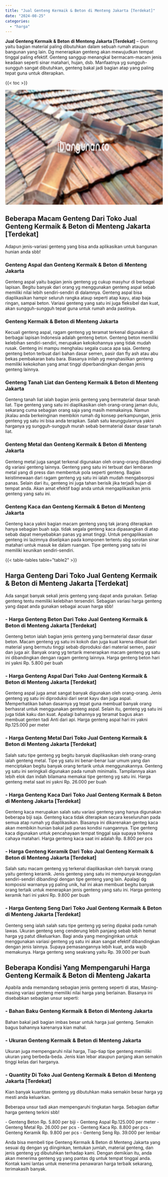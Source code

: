 ```yaml
---
title: "Jual Genteng Kermaik & Beton di Menteng Jakarta [Terdekat]"
date: "2024-08-25"
categories: 
  - "harga"
---
```


**Jual Genteng Kermaik & Beton di Menteng Jakarta \[Terdekat\]** – Genteng yaitu bagian material paling dibutuhkan dalam sebuah rumah ataupun bangunan yang lain. Dg menerapkan genteng akan mewujudkan tempat tinggal paling efektif. Genteng sanggup menangkal bermacam-macam jenis keadaan seperti sinar matahari, hujan, dsb. Manfaatnya yg sungguh-sungguh sangat dibutuhkan, genteng bakal jadi bagian atap yang paling tepat guna untuk diterapkan.

{{< toc >}}

![Jual Genteng Kermaik & Beton di Menteng Jakarta [Terdekat]](/images/genteng-minimalis-murah28.png)

## Beberapa Macam Genteng Dari Toko Jual Genteng Kermaik & Beton di Menteng Jakarta \[Terdekat\]

Adapun jenis-variasi genteng yang bisa anda aplikasikan untuk bangunan hunian anda sbb!

### Genteng Aspal dan Genteng Kermaik & Beton di Menteng Jakarta

Genteng aspal yaitu bagian jenis genteng yg cukup masyhur di berbagai lapisan. Begitu banyak dari orang yg menggunakan genteng aspal sebab memiliki nilai lebih sendiri-sendiri di dalamnya. Genteng aspal bisa diaplikasikan hampir seluruh rangka ataup seperti atap kayu, atap baja ringan, sampai beton. Variasi genteng yang satu ini juga fleksibel dan kuat, akan sungguh-sungguh tepat guna untuk rumah anda pastinya.

### Genteng Kermaik & Beton di Menteng Jakarta

Kecuali genteng aspal, ragam genteng yg teramat terkenal digunakan di berbagai lapisan Indonesia adalah genteng beton. Genteng beton memiliki kelebihan sendiri-sendiri, merupakan kekokohannya yang tidak mudah rusak. Genteng ini mampu menghalau segala cuaca apa saja. Genteng genteng beton terbuat dari bahan dasar semen, pasir dan fly ash atau abu bekas pembakaran batu bara. Biasanya inilah yg menghasilkan genteng memiliki kekokohan yang amat tinggi diperbandingkan dengan jenis genteng lainnya.

### Genteng Tanah Liat dan Genteng Kermaik & Beton di Menteng Jakarta

Genteng tanah liat ialah bagian jenis genteng yang bermaterial dasar tanah liat. Tipe genteng yang satu ini diaplikasikan oleh orang-orang jaman dulu, sekarang cuma sebagian orang saja yang masih memakainya. Namun jikalau anda berkeinginan membikin rumah dg konsep perkampungan, jenis genteng yg satu ini bisa anda terapkan. Salah satu keunggulannya yakni harganya yg sungguh-sungguh murah sebab bermaterial dasar dasar tanah liat.

### Genteng Metal dan Genteng Kermaik & Beton di Menteng Jakarta

Genteng metal juga sangat terkenal digunakan oleh orang-orang dibandingi dg variasi genteng lainnya. Genteng yang satu ini terbuat dari lembaran metal yang di press dan membentuk pola seperti genteng. Bagian keistimewaan dari ragam genteng yg satu ini ialah mudah mengabsorpsi panas. Selain dari itu, genteng ini juga tahan berisik jika terjadi hujan di tempat anda. Akan amat efektif bagi anda untuk mengaplikasikan jenis genteng yang satu ini.

### Genteng Kaca dan Genteng Kermaik & Beton di Menteng Jakarta

Genteng kaca yakni bagian macam genteng yang tak jarang diterapkan hanya sebagian buah saja. tidak segala genteng kaca dipasangkan di atap sebab dapat menyebabkan panas yg amat tinggi. Untuk pengaplikasian genteng ini lazimnya diselipkan pada komponen tertentu sbg sorotan sinar matahari untuk masuk ke dalam ruangan. Tipe genteng yang satu ini memiliki keunikan sendiri-sendiri.

{{< table-tables table="table2" >}}

## Harga Genteng Dari Toko Jual Genteng Kermaik & Beton di Menteng Jakarta \[Terdekat\]

Ada sangat banyak sekali jenis genteng yang dapat anda gunakan. Setiap genteng tentu memiliki kelebihan tersendiri. Sebagian variasi harga genteng yang dapat anda gunakan sebagai acuan harga sbb!

### \- Harga Genteng Beton Dari Toko Jual Genteng Kermaik & Beton di Menteng Jakarta \[Terdekat\]

Genteng beton ialah bagian jenis genteng yang bermaterial dasar dasar beton. Macam genteng yg satu ini kokoh dan juga kuat karena dibuat dari material yang bermutu tinggi sebab diproduksi dari material semen, pasir dan juga air. Banyak orang yg tertarik menerapkan macam genteng yg satu ini dibandingkan dengan ragam genteng lainnya. Harga genteng beton hari ini yakni Rp. 5.800 per buah

### \- Harga Genteng Aspal Dari Toko Jual Genteng Kermaik & Beton di Menteng Jakarta \[Terdekat\]

Genteng aspal juga amat sangat banyak digunakan oleh orang-orang. Jenis genteng yg satu ini diproduksi dari serat kayu dan juga aspal. Memperhatikan bahan dasarnya yg tepat guna membuat banyak orang berhasrat untuk menggunakan genteng aspal. Selain itu, genteng yg satu ini juga tidak kaku dan kuat. Apalagi bahannya yg teramat bagus akan membuat genten tadi Anti dari api. Harga genteng aspal hari ini yakni Rp.125.000 per meter

### \- Harga Genteng Metal Dari Toko Jual Genteng Kermaik & Beton di Menteng Jakarta \[Terdekat\]

Salah satu tipe genteng yg begitu banyak diaplikasikan oleh orang-orang ialah genteng metal. Tipe yg satu ini benar-benar luar umum yang dan menciptakan begitu banyak orang tertarik untuk menggunakannya. Genteng yg satu ini seringkali digunakan pada rumah minimalis. Tampilannya akan lebih elok dan indah bilamana memakai tipe genteng yg satu ini. Harga genteng metal saat ini yakni Rp. 26.000 per buah

### \- Harga Genteng Kaca Dari Toko Jual Genteng Kermaik & Beton di Menteng Jakarta \[Terdekat\]

Genteng kaca merupakan salah satu variasi genteng yang hanya digunakan beberapa biji saja. Genteng kaca tidak diterapkan secara keseluruhan pada semua atap rumah yg diaplikasikan. Biasanya ini dikarenakan genteg kaca akan membikin hunian bakal jadi panas kondisi ruangannya. Tipe genteng kaca digunakan untuk pencahayaan tempat tinggal saja supaya terkena cahaya matahari. Harga genteng kaca saat ini adalah Rp. 8.800 per pcs

### \- Harga Genteng Keramik Dari Toko Jual Genteng Kermaik & Beton di Menteng Jakarta \[Terdekat\]

Salah satu macam genteng yg terkenal diaplikasikan oleh banyak orang yaitu genteng keramik. Jenis genteng yang satu ini mempunyai keunggulan sendiri-sendiri dibandingi dengan tipe genteng yang lain. Apalagi dg komposisi warnanya yg paling unik, hal ini akan membuat begitu banyak orang tertaik untuk menerapkan jenis genteng yang satu ini. Harga genteng keramik hari ini yakni Rp. 9.800 per buah

### \- Harga Genteng Seng Dari Toko Jual Genteng Kermaik & Beton di Menteng Jakarta \[Terdekat\]

Genteng seng ialah salah satu tipe genteng yg sering dipakai pada rumah lawas. Ukuran genteng seng cenderung lebih panjang sebab lebih hemat harga yg patut dikeluarkan. Bagi anda yang menginginkan untuk menggunakan variasi genteng yg satu ini akan sangat efektif dibandingkan dengan jenis lainnya. Supaya pemasangannya lebih kuat, anda wajib memakunya. Harga genteng seng seakrang yaitu Rp. 39.000 per buah

## Beberapa Kondisi Yang Mempengaruhi Harga Genteng Kermaik & Beton di Menteng Jakarta

Apabila anda memandang sebagian jenis genteng seperti di atas, Masing-masing variasi genteng memiliki nilai harga yang berlainan. Biasanya ini disebabkan sebagian unsur seperti:

### \- Bahan Baku Genteng Kermaik & Beton di Menteng Jakarta

Bahan bakal jadi bagian imbas besar untuk harga jual genteng. Semakin bagus bahannya karenanya kian mahal.

### \- Ukuran Genteng Kermaik & Beton di Menteng Jakarta

Ukuran juga mempengaruhi nilai harga, Tiap-tiap tipe genteng memiliki ukuran yang berbeda-beda. Jenis kian lebar ataupun panjang akan semakin tinggi kelas dari harganya.

### \- Quantity Di Toko Jual Genteng Kermaik & Beton di Menteng Jakarta \[Terdekat\]

Kian banyak kuantitas genteng yg dibutuhkan maka semakin besar harga yg mesti anda keluarkan.

Beberapa unsur tadi akan mempengaruhi tingkatan harga. Sebagian daftar harga genteng terkini sbb!

\- Genteng Beton Rp. 5.800 per biji - Genteng Aspal Rp.125.000 per meter - Genteng Metal Rp. 26.000 per pcs - Genteng Kaca Rp. 8.800 per pcs - Genteng Keramik Rp. 9.800 per pcs - Genteng Seng Rp. 39.000 per lembar

Anda bisa membeli tipe Genteng Kermaik & Beton di Menteng Jakarta yang sesuai dg dengan yg diinginkan, tentukan jumlah, material genteng, dan jenis genteng yg dibutuhkan terhadap kami. Dengan demikian itu, anda akan menerima genteng yg yang pantas dg untuk tempat tinggal anda. Kontak kami lantas untuk menerima penawaran harga terbaik sekarang, terimakasih banyak.
